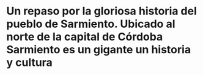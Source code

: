 # Un repaso por la gloriosa historia del pueblo de Sarmiento. Ubicado al norte de la capital de Córdoba Sarmiento es un gigante un historia y cultura